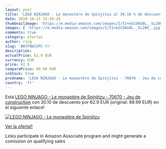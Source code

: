 ```yaml
---
layout: post
title: 'LEGO NINJAGO - Le monastère de Spinjitzu al 30.10 % de descuento'
date: 2020-10-21 15:20:26
thumbnailImage: 'https://m.media-amazon.com/images/I/51+m1CO6G0L._SL200_.jpg'
images: [ 'https://m.media-amazon.com/images/I/51+m1CO6G0L._SL200_.jpg' ]
comments: true
category: ofertas
author: ring
slug: 'B07FNWJ5PC-fr'
description:
actualPrice: 62.9 EUR
currency: EUR
price: 62.9
comparePrice: 89.99 EUR
inStock: true
prodname: 'LEGO NINJAGO - Le monastère de Spinjitzu - 70670 - Jeu de construction'
country: 'fr'
---
```


Está [LEGO NINJAGO - Le monastère de Spinjitzu - 70670 - Jeu de construction](https://www.amazon.fr/dp/B07FNWJ5PC/?tag=tolees0d-21) con 30.10 de descuento por 62.9 EUR (original: 89.99 EUR) en el siguiente enlace!

[![LEGO NINJAGO - Le monastère de Spinjitzu](https://m.media-amazon.com/images/I/51+m1CO6G0L._SL200_.jpg)](https://www.amazon.fr/dp/B07FNWJ5PC/?tag=tolees0d-21)

[Ver la oferta!!](https://www.amazon.fr/dp/B07FNWJ5PC/?tag=tolees0d-21)

Links participate in Amazon Associate program and might generate a comission on qualifying sales


